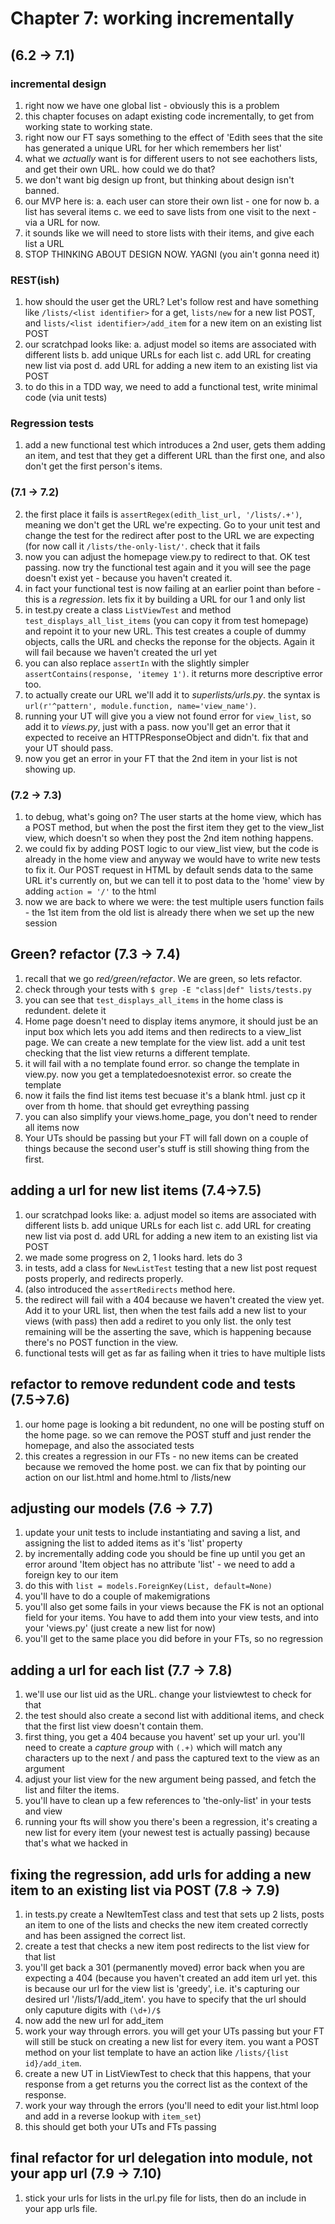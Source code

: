 # Chapter 7: working incrementally

## (6.2 -> 7.1)

### incremental design

1. right now we have one global list - obviously this is a problem
2. this chapter focuses on adapt existing code incrementally, to get from working state to working state.
3. right now our FT says something to the effect of 'Edith sees that the site has generated a unique URL for her which remembers her list'
4. what we _actually_ want is for different users to not see eachothers lists, and get their own URL. how could we do that?
5. we don't want big design up front, but thinking about design isn't banned. 
6. our MVP here is:
	a. each user can store their own list - one for now
	b. a list has several items
	c. we eed to save lists from one visit to the next - via a URL for now.
7. it sounds like we will need to store lists with their items, and give each list a URL
8. STOP THINKING ABOUT DESIGN NOW. YAGNI (you ain't gonna need it)

### REST(ish)

1. how should the user get the URL? Let's follow rest and have something like `/lists/<list identifier>` for a get, `lists/new` for a new list POST, and `lists/<list identifier>/add_item` for a new item on an existing list POST
2. our scratchpad looks like:
	a. adjust model so items are associated with different lists
	b. add unique URLs for each list
	c. add URL for creating new list via post
	d. add URL for adding a new item to an existing list via POST
3. to do this in a TDD way, we need to add a functional test, write minimal code (via unit tests)

### Regression tests

1. add a new functional test which introduces a 2nd user, gets them adding an item, and test that they get a different URL than the first one, and also don't get the first person's items.

### (7.1 -> 7.2)

2. the first place it fails is `assertRegex(edith_list_url, '/lists/.+')`, meaning we don't get the URL we're expecting. Go to your unit test and change the test for the redirect after post to the URL we are expecting (for now call it `/lists/the-only-list/'`. check that it fails
3. now you can adjust the homepage view.py to redirect to that. OK test passing. now try the functional test again and it you will see the page doesn't exist yet - because you haven't created it.
4. in fact your functional test is now failing at an earlier point than before - this is a _regression_. lets fix it by building a URL for our 1 and only list
5. in test.py create a class `ListViewTest` and method `test_displays_all_list_items` (you can copy it from test homepage) and repoint it to your new URL. This test creates a couple of dummy objects, calls the URL and checks the reponse for the objects. Again it will fail because we haven't created the url yet
6. you can also replace `assertIn` with the slightly simpler `assertContains(response, 'itemey 1')`. it returns more descriptive error too.
7. to actually create our URL we'll add it to _superlists/urls.py_. the syntax is `url(r'^pattern', module.function, name='view_name')`.
8. running your UT will give you a view not found error for `view_list`, so add it to _views.py_, just with a pass. now you'll get an error that it expected to receive an HTTPResponseObject and didn't. fix that and your UT should pass.
9. now you get an error in your FT that the 2nd item in your list is not showing up.

### (7.2 -> 7.3)

1. to debug, what's going on? The user starts at the home view, which has a POST method, but when the post the first item they get to the view_list view, which doesn't so when they post the 2nd item nothing happens.
2. we could fix by adding POST logic to our view_list view, but the code is already in the home view and anyway we would have to write new tests to fix it. Our POST request in HTML by default sends data to the same URL it's currently on, but we can tell it to post data to the 'home' view by adding `action = '/'` to the html
3. now we are back to where we were: the test multiple users function fails - the 1st item from the old list is already there when we set up the new session

## Green? refactor (7.3 -> 7.4)

1. recall that we go _red/green/refactor_. We are green, so lets refactor.
2. check through your tests with `$ grep -E "class|def" lists/tests.py`
3. you can see that `test_displays_all_items` in the home class is redundent. delete it
4. Home page doesn't need to display items anymore, it should just be an input box which lets you add items and then redirects to a view_list page. We can create a new template for the view list. add a unit test checking that the list view returns a different template. 
5. it will fail with a no template found error. so change the template in view.py. now you get a templatedoesnotexist error. so create the template
6. now it fails the find list items test becuase it's a blank html. just cp it over from th home. that should get evreything passing
7. you can also simplify your views.home_page, you don't need to render all items now
8. Your UTs should be passing but your FT will fall down on a couple of things because the second user's stuff is still showing thing from the first.

## adding a url for new list items (7.4->7.5)

1. our scratchpad looks like:
	a. adjust model so items are associated with different lists
	b. add unique URLs for each list
	c. add URL for creating new list via post
	d. add URL for adding a new item to an existing list via POST
2. we made some progress on 2, 1 looks hard. lets do 3
3. in tests, add a class for `NewListTest` testing that a new list post request posts properly, and redirects properly.
4. (also introduced the `assertRedirects` method here.
5. the redirect will fail with a 404 because we haven't created the view yet. Add it to your URL list, then when the test fails add a new list to your views (with pass) then add a rediret to you only list. the only test remaining will be the asserting the save, which is happening because there's no POST function in the view.
6. functional tests will get as far as failing when it tries to have multiple lists

## refactor to remove redundent code and tests (7.5->7.6)

1. our home page is looking a bit redundent, no one will be posting stuff on the home page. so we can remove the POST stuff and just render the homepage, and also the associated tests
2. this creates a regression in our FTs - no new items can be created because we removed the home post. we can fix that by pointing our action on our list.html and home.html to /lists/new

## adjusting our models (7.6 -> 7.7)

1. update your unit tests to include instantiating and saving a list, and assigning the list to added items as it's 'list' property
2. by incrementally adding code you should be fine up until you get an error around 'Item object has no attribute 'list' - we need to add a foreign key to our item
3. do this with `list = models.ForeignKey(List, default=None)`
4. you'll have to do a couple of makemigrations
5. you'll also get some fails in your views because the FK is not an optional field for your items. You have to add them into your view tests, and into your 'views.py' (just create a new list for now)
6. you'll get to the same place you did before in your FTs, so no regression

## adding a url for each list (7.7 -> 7.8)

1. we'll use our list uid as the URL. change your listviewtest to check for that
2. the test should also create a second list with additional items, and check that the first list view doesn't contain them.
3. first thing, you get a 404 because you havent' set up your url. you'll need to create a _capture group_ with `(.+)` which will match any characters up to the next / and pass the captured text to the view as an argument
4. adjust your list view for the new argument being passed, and fetch the list and filter the items.
5. you'll have to clean up a few references to 'the-only-list' in your tests and view
6. running your fts will show you there's been a regression, it's creating a new list for every item (your newest test is actually passing) because that's what we hacked in

## fixing the regression, add urls for adding a new item to an existing list via POST (7.8 -> 7.9)

1. in tests.py create a NewItemTest class and test that sets up 2 lists, posts an item to one of the lists and checks the new item created correctly and has been assigned the correct list.
2. create a test that checks a new item post redirects to the list view for that list
3. you'll get back a 301 (permanently moved) error back when you are expecting a 404 (because you haven't created an add item url yet. this is because our url for the view list is 'greedy', i.e. it's capturing our desired url '/lists/1/add_item'. you have to specify that the url should only caputure digits with `(\d+)/$`
4. now add the new url for add_item
5. work your way through errors. you will get your UTs passing but your FT will still be stuck on creating a new list for every item. you want a POST method on your list template to have an action like `/lists/{list id}/add_item`.
6. create a new UT in ListViewTest to check that this happens, that your response from a get returns you the correct list as the context of the response.
7. work your way through the errors (you'll need to edit your list.html loop and add in a reverse lookup with `item_set`)
8. this should get both your UTs and FTs passing

## final refactor for url delegation into module, not your app url (7.9 -> 7.10)

1. stick your urls for lists in the url.py file for lists, then do an include in your app urls file.
